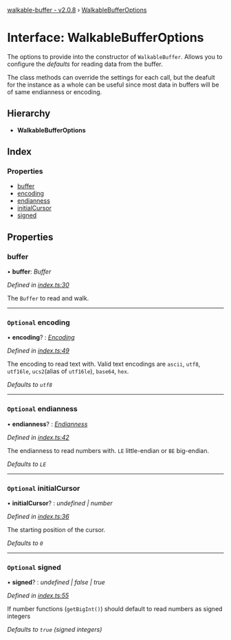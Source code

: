 [walkable-buffer - v2.0.8](../README.md) › [WalkableBufferOptions](walkablebufferoptions.md)

# Interface: WalkableBufferOptions

The options to provide into the constructor of `WalkableBuffer`.
Allows you to configure the _defaults_ for reading data from the buffer.

The class methods can override the settings for each call, but the deafult for the instance as a whole
can be useful since most data in buffers will be of same endianness or encoding.

## Hierarchy

* **WalkableBufferOptions**

## Index

### Properties

* [buffer](walkablebufferoptions.md#buffer)
* [encoding](walkablebufferoptions.md#optional-encoding)
* [endianness](walkablebufferoptions.md#optional-endianness)
* [initialCursor](walkablebufferoptions.md#optional-initialcursor)
* [signed](walkablebufferoptions.md#optional-signed)

## Properties

###  buffer

• **buffer**: *Buffer*

*Defined in [index.ts:30](https://github.com/oBusk/walkable-buffer/blob/1ee47e5/src/index.ts#L30)*

The `Buffer` to read and walk.

___

### `Optional` encoding

• **encoding**? : *[Encoding](../README.md#encoding)*

*Defined in [index.ts:49](https://github.com/oBusk/walkable-buffer/blob/1ee47e5/src/index.ts#L49)*

The encoding to read text with.
Valid text encodings are `ascii`, `utf8`, `utf16le`, `ucs2`(alias of `utf16le`), `base64`, `hex`.

_Defaults to `utf8`_

___

### `Optional` endianness

• **endianness**? : *[Endianness](../README.md#endianness)*

*Defined in [index.ts:42](https://github.com/oBusk/walkable-buffer/blob/1ee47e5/src/index.ts#L42)*

The endianness to read numbers with. `LE` little-endian or `BE` big-endian.

_Defaults to `LE`_

___

### `Optional` initialCursor

• **initialCursor**? : *undefined | number*

*Defined in [index.ts:36](https://github.com/oBusk/walkable-buffer/blob/1ee47e5/src/index.ts#L36)*

The starting position of the cursor.

_Defaults to `0`_

___

### `Optional` signed

• **signed**? : *undefined | false | true*

*Defined in [index.ts:55](https://github.com/oBusk/walkable-buffer/blob/1ee47e5/src/index.ts#L55)*

If number functions (`getBigInt()`) should default to read numbers as signed integers

_Defaults to `true` (signed integers)_
